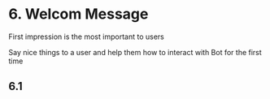 # 6. Welcom Message

First impression is the most important to users

Say nice things to a user and help them how to interact with Bot for the first time

## 6.1 